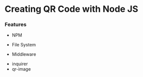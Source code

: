 # Creating QR Code with Node JS

### Features
 * NPM
  - File System
 * Middleware
  - inquirer
  - qr-image